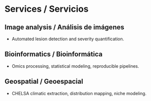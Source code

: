 # Services / Servicios

## Image analysis / Análisis de imágenes
- Automated lesion detection and severity quantification.

## Bioinformatics / Bioinformática
- Omics processing, statistical modeling, reproducible pipelines.

## Geospatial / Geoespacial
- CHELSA climatic extraction, distribution mapping, niche modeling.
